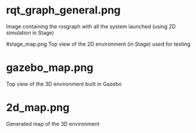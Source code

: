 # rqt_graph_general.png
Image containing the rosgraph with all the system launched (using 2D simulation in Stage)

#stage_map.png
Top view of the 2D environment (in Stage) used for testing

# gazebo_map.png
Top view of the 3D environment built in Gazebo

# 2d_map.png
Generated map of the 3D environment
